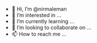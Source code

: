 - 👋 Hi, I’m @nirmaleman
- 👀 I’m interested in ...
- 🌱 I’m currently learning ...
- 💞️ I’m looking to collaborate on ...
- 📫 How to reach me ...

<!---
nirmaleman/nirmaleman is a ✨ special ✨ repository because its `README.md` (this file) appears on your GitHub profile.
You can click the Preview link to take a look at your changes.
--->

